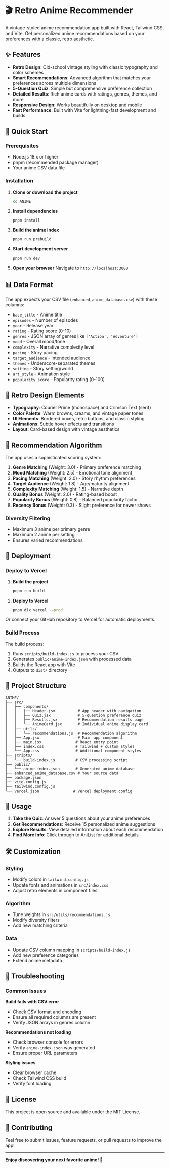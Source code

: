 # 🎬 Retro Anime Recommender

A vintage-styled anime recommendation app built with React, Tailwind CSS, and Vite. Get personalized anime recommendations based on your preferences with a classic, retro aesthetic.

## ✨ Features

- **Retro Design**: Old-school vintage styling with classic typography and color schemes
- **Smart Recommendations**: Advanced algorithm that matches your preferences across multiple dimensions
- **5-Question Quiz**: Simple but comprehensive preference collection
- **Detailed Results**: Rich anime cards with ratings, genres, themes, and more
- **Responsive Design**: Works beautifully on desktop and mobile
- **Fast Performance**: Built with Vite for lightning-fast development and builds

## 🚀 Quick Start

### Prerequisites
- Node.js 18.x or higher
- pnpm (recommended package manager)
- Your anime CSV data file

### Installation

1. **Clone or download the project**
   ```bash
   cd ANIME
   ```

2. **Install dependencies**
   ```bash
   pnpm install
   ```

3. **Build the anime index**
   ```bash
   pnpm run prebuild
   ```

4. **Start development server**
   ```bash
   pnpm run dev
   ```

5. **Open your browser**
   Navigate to `http://localhost:3000`

## 📊 Data Format

The app expects your CSV file (`enhanced_anime_database.csv`) with these columns:
- `base_title` - Anime title
- `episodes` - Number of episodes
- `year` - Release year
- `rating` - Rating score (0-10)
- `genres` - JSON array of genres like `['Action', 'Adventure']`
- `mood` - Overall mood/tone
- `complexity` - Narrative complexity level
- `pacing` - Story pacing
- `target_audience` - Intended audience
- `themes` - Underscore-separated themes
- `setting` - Story setting/world
- `art_style` - Animation style
- `popularity_score` - Popularity rating (0-100)

## 🎨 Retro Design Elements

- **Typography**: Courier Prime (monospace) and Crimson Text (serif)
- **Color Palette**: Warm browns, creams, and vintage paper tones
- **UI Elements**: Bordered boxes, retro buttons, and classic styling
- **Animations**: Subtle hover effects and transitions
- **Layout**: Card-based design with vintage aesthetics

## 🧠 Recommendation Algorithm

The app uses a sophisticated scoring system:

1. **Genre Matching** (Weight: 3.0) - Primary preference matching
2. **Mood Matching** (Weight: 2.5) - Emotional tone alignment
3. **Pacing Matching** (Weight: 2.0) - Story rhythm preferences
4. **Target Audience** (Weight: 1.8) - Age/maturity alignment
5. **Complexity Matching** (Weight: 1.5) - Narrative depth
6. **Quality Bonus** (Weight: 2.0) - Rating-based boost
7. **Popularity Bonus** (Weight: 0.8) - Balanced popularity factor
8. **Recency Bonus** (Weight: 0.3) - Slight preference for newer shows

### Diversity Filtering
- Maximum 3 anime per primary genre
- Maximum 2 anime per setting
- Ensures varied recommendations

## 🚀 Deployment

### Deploy to Vercel

1. **Build the project**
   ```bash
   pnpm run build
   ```

2. **Deploy to Vercel**
   ```bash
   pnpm dlx vercel --prod
   ```

Or connect your GitHub repository to Vercel for automatic deployments.

### Build Process

The build process:
1. Runs `scripts/build-index.js` to process your CSV
2. Generates `public/anime-index.json` with processed data
3. Builds the React app with Vite
4. Outputs to `dist/` directory

## 📁 Project Structure

```
ANIME/
├── src/
│   ├── components/
│   │   ├── Header.jsx          # App header with navigation
│   │   ├── Quiz.jsx            # 5-question preference quiz
│   │   ├── Results.jsx         # Recommendation results page
│   │   └── AnimeCard.jsx       # Individual anime display card
│   ├── utils/
│   │   └── recommendations.js  # Recommendation algorithm
│   ├── App.jsx                 # Main app component
│   ├── main.jsx               # React entry point
│   ├── index.css              # Tailwind + custom styles
│   └── App.css                # Additional component styles
├── scripts/
│   └── build-index.js         # CSV processing script
├── public/
│   └── anime-index.json       # Generated anime database
├── enhanced_anime_database.csv # Your source data
├── package.json
├── vite.config.js
├── tailwind.config.js
└── vercel.json               # Vercel deployment config
```

## 🎯 Usage

1. **Take the Quiz**: Answer 5 questions about your anime preferences
2. **Get Recommendations**: Receive 15 personalized anime suggestions
3. **Explore Results**: View detailed information about each recommendation
4. **Find More Info**: Click through to AniList for additional details

## 🛠️ Customization

### Styling
- Modify colors in `tailwind.config.js`
- Update fonts and animations in `src/index.css`
- Adjust retro elements in component files

### Algorithm
- Tune weights in `src/utils/recommendations.js`
- Modify diversity filters
- Add new matching criteria

### Data
- Update CSV column mapping in `scripts/build-index.js`
- Add new preference categories
- Extend anime metadata

## 🐛 Troubleshooting

### Common Issues

**Build fails with CSV error**
- Check CSV format and encoding
- Ensure all required columns are present
- Verify JSON arrays in genres column

**Recommendations not loading**
- Check browser console for errors
- Verify `anime-index.json` was generated
- Ensure proper URL parameters

**Styling issues**
- Clear browser cache
- Check Tailwind CSS build
- Verify font loading

## 📝 License

This project is open source and available under the MIT License.

## 🤝 Contributing

Feel free to submit issues, feature requests, or pull requests to improve the app!

---

**Enjoy discovering your next favorite anime! 🎌**
